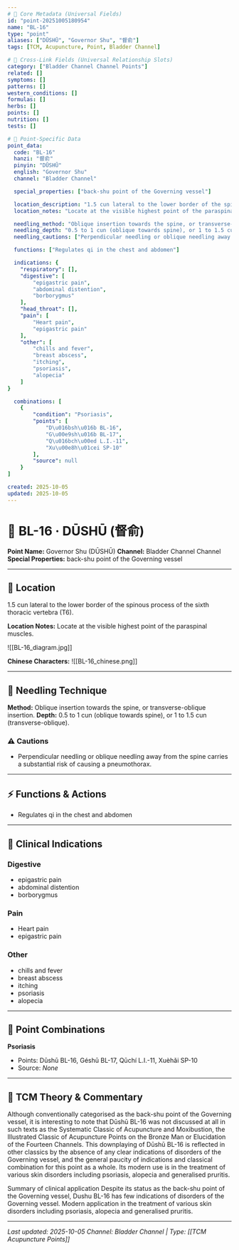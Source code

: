 ```yaml
---
# 🔹 Core Metadata (Universal Fields)
id: "point-20251005180954"
name: "BL-16"
type: "point"
aliases: ["DŪSHŪ", "Governor Shu", "督俞"]
tags: [TCM, Acupuncture, Point, Bladder Channel]

# 🔹 Cross-Link Fields (Universal Relationship Slots)
category: ["Bladder Channel Channel Points"]
related: []
symptoms: []
patterns: []
western_conditions: []
formulas: []
herbs: []
points: []
nutrition: []
tests: []

# 🔹 Point-Specific Data
point_data:
  code: "BL-16"
  hanzi: "督俞"
  pinyin: "DŪSHŪ"
  english: "Governor Shu"
  channel: "Bladder Channel"

  special_properties: ["back-shu point of the Governing vessel"]

  location_description: "1.5 cun lateral to the lower border of the spinous process of the sixth thoracic vertebra (T6)."
  location_notes: "Locate at the visible highest point of the paraspinal muscles."

  needling_method: "Oblique insertion towards the spine, or transverse-oblique insertion."
  needling_depth: "0.5 to 1 cun (oblique towards spine), or 1 to 1.5 cun (transverse-oblique)."
  needling_cautions: ["Perpendicular needling or oblique needling away from the spine carries a substantial risk of causing a pneumothorax."]

  functions: ["Regulates qi in the chest and abdomen"]

  indications: {
    "respiratory": [],
    "digestive": [
        "epigastric pain",
        "abdominal distention",
        "borborygmus"
    ],
    "head_throat": [],
    "pain": [
        "Heart pain",
        "epigastric pain"
    ],
    "other": [
        "chills and fever",
        "breast abscess",
        "itching",
        "psoriasis",
        "alopecia"
    ]
}

  combinations: [
    {
        "condition": "Psoriasis",
        "points": [
            "D\u016bsh\u016b BL-16",
            "G\u00e9sh\u016b BL-17",
            "Q\u016bch\u00ed L.I.-11",
            "Xu\u00e8h\u01cei SP-10"
        ],
        "source": null
    }
]

created: 2025-10-05
updated: 2025-10-05
---
```


# 📍 BL-16 · DŪSHŪ (督俞)

**Point Name:** Governor Shu (DŪSHŪ)
**Channel:** Bladder Channel Channel
**Special Properties:** back-shu point of the Governing vessel

---

## 📍 Location

1.5 cun lateral to the lower border of the spinous process of the sixth thoracic vertebra (T6).

**Location Notes:**
Locate at the visible highest point of the paraspinal muscles.

![[BL-16_diagram.jpg]]

**Chinese Characters:** ![[BL-16_chinese.png]]

---

## 🔧 Needling Technique

**Method:** Oblique insertion towards the spine, or transverse-oblique insertion.
**Depth:** 0.5 to 1 cun (oblique towards spine), or 1 to 1.5 cun (transverse-oblique).

### ⚠️ Cautions
- Perpendicular needling or oblique needling away from the spine carries a substantial risk of causing a pneumothorax.

---

## ⚡ Functions & Actions
- Regulates qi in the chest and abdomen

---

## 🎯 Clinical Indications

### Digestive
- epigastric pain
- abdominal distention
- borborygmus

### Pain
- Heart pain
- epigastric pain

### Other
- chills and fever
- breast abscess
- itching
- psoriasis
- alopecia

---

## 🔗 Point Combinations

**Psoriasis**
- Points: Dūshū BL-16, Géshū BL-17, Qūchí L.I.-11, Xuèhǎi SP-10
- Source: *None*

---

## 🧬 TCM Theory & Commentary

Although conventionally categorised as the back-shu point of the Governing vessel, it is interesting to note that Dūshū BL-16 was not discussed at all in such texts as the Systematic Classic of Acupuncture and Moxibustion, the Illustrated Classic of Acupuncture Points on the Bronze Man or Elucidation of the Fourteen Channels. This downplaying of Dūshū BL-16 is reflected in other classics by the absence of any clear indications of disorders of the Governing vessel, and the general paucity of indications and classical combination for this point as a whole. Its modern use is in the treatment of various skin disorders including psoriasis, alopecia and generalised pruritis.

Summary of clinical application
Despite its status as the back-shu point of the Governing vessel, Dushu BL-16 has few indications of disorders of the Governing vessel.
Modern application in the treatment of various skin disorders including psoriasis, alopecia and generalised pruritis.

---

*Last updated: 2025-10-05*
*Channel: Bladder Channel | Type: [[TCM Acupuncture Points]]*
